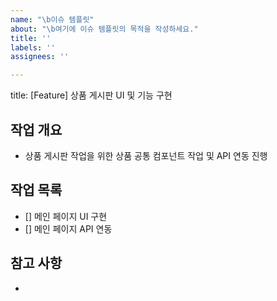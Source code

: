 ```yaml
---
name: "\b이슈 템플릿"
about: "\b여기에 이슈 템플릿의 목적을 작성하세요."
title: ''
labels: ''
assignees: ''

---
```


title: [Feature] 상품 게시판 UI 및 기능 구현

## 작업 개요
- 상품 게시판 작업을 위한 상품 공통 컴포넌트 작업 및 API 연동 진행

## 작업 목록
- [] 메인 페이지 UI 구현
- [] 메인 페이지 API 연동

## 참고 사항
-
